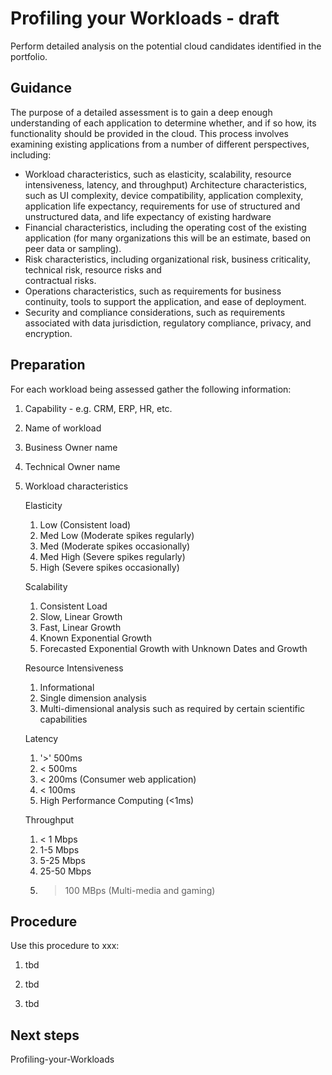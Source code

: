 # Profiling your Workloads - draft

Perform detailed analysis on the potential cloud candidates identified in the portfolio.

## Guidance

The purpose of a detailed assessment is to gain a deep enough understanding of each application to determine whether, and if so how, its functionality should be provided in the cloud. This process involves examining existing applications from a number of different perspectives, including:

* Workload characteristics, such as elasticity, scalability, resource intensiveness, latency, and throughput)
  Architecture characteristics, such as UI complexity, device compatibility, application complexity, application life 
  expectancy, requirements for use of structured and unstructured data,  and life expectancy of existing hardware
* Financial characteristics, including the operating cost of the existing application (for many organizations this will be
  an estimate, based on peer data or sampling).
* Risk characteristics, including organizational risk, business criticality, technical risk, resource risks and      
  contractual risks.
* Operations characteristics, such as requirements for business continuity, tools to support the application, and ease of 
  deployment.
* Security and compliance considerations, such as requirements associated with data jurisdiction, regulatory compliance, 
  privacy, and encryption.

## Preparation

For each workload being assessed gather the following information: 

  1. Capability - e.g. CRM, ERP, HR, etc.
	
  2. Name of workload

  3. Business Owner name

  4. Technical Owner name

  5. Workload characteristics
     
     Elasticity
     1. Low (Consistent load)
     2. Med Low (Moderate spikes regularly)
     3. Med (Moderate spikes occasionally)
     4. Med High (Severe spikes regularly)
     5. High (Severe spikes occasionally) 

     Scalability
     1. Consistent Load
     2. Slow, Linear Growth
     3. Fast, Linear Growth
     4. Known Exponential Growth
     5. Forecasted Exponential Growth with Unknown Dates and Growth

     Resource Intensiveness
     1. Informational
     3. Single dimension analysis
     5. Multi-dimensional analysis such as required by certain scientific capabilities

     Latency
     1. '>' 500ms
     2. < 500ms
     3. < 200ms (Consumer web application)
     4. < 100ms
     5. High Performance Computing (<1ms)

     Throughput
     1. < 1 Mbps
     2. 1-5 Mbps
     3. 5-25 Mbps
     4. 25-50 Mbps
     5. > 100 MBps (Multi-media and gaming)




## Procedure

Use this procedure to xxx:

   1. tbd
   
   2. tbd
   
   3. tbd

## Next steps

Profiling-your-Workloads
